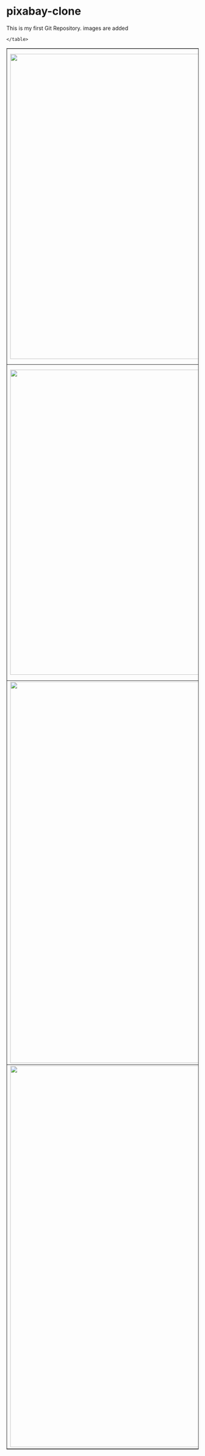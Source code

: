 # pixabay-clone
This is my first Git Repository.
images are added


<!DOCTYPE html>
<html lang="en">
<head>
    <meta charset="UTF-8">
    <meta name="viewport" content="width=device-width, initial-scale=1.0">
    <title>Document</title>
</head>
<body>
    <table border="" style="width: 100%;" cellspacing="45" cellpaddind="0.1">
        <tr>
            <td><img  src="https://cdn.pixabay.com/photo/2023/11/28/08/53/skyscraper-8416953_1280.jpg" width="1350" height="800"></td>
            <td rowspan="2"><img src="https://cdn.pixabay.com/photo/2023/11/23/09/01/pineapple-8407451_640.jpg" alt="" height="1650" width="1350"></td>
            <td rowspan="2"><img src="https://cdn.pixabay.com/photo/2023/11/20/23/11/woman-8402067_640.jpg" alt="" height="1650" width="1350"></td>
            <td><img src="https://cdn.pixabay.com/photo/2023/11/26/10/26/piano-8413277_640.jpg" alt="" width="1550" height="800"></td>
        </tr>
        <tr>
            <td><img src="https://cdn.pixabay.com/photo/2023/11/25/16/56/dragon-8412130_640.jpg" alt="" width="1350" height="800" ></td>
            <!-- <td></td> -->
            <!-- <td></td> -->
            <td><img src="https://cdn.pixabay.com/photo/2023/11/02/15/34/auto-8360912_640.jpg" alt="" width="1550" height="800" ></td>
        </tr>
        <tr>
            <td><img src="https://cdn.pixabay.com/photo/2023/11/01/21/15/spider-8359315_1280.jpg" alt=""  width="1350" height="1000" ></td>
            <td><img src="https://cdn.pixabay.com/photo/2023/11/25/08/07/tree-8411271_640.jpg" alt="" sty="" width="1350"   height="1000"></td>
            <td><img src="https://cdn.pixabay.com/photo/2023/11/01/11/42/coast-8357312_640.jpg" alt="" width="1350"  height="1000"></td>
            <td><img src="https://cdn.pixabay.com/photo/2023/11/25/10/55/seagull-8411551_640.jpg" alt="" width="1550"  height="1000" ></td>
        </tr>
        <tr>
            <td><img src="https://cdn.pixabay.com/photo/2023/11/24/20/17/bosnia-8410601_640.jpg" alt="" width="1350"  height="1000"></td>
            <td><img src="https://cdn.pixabay.com/photo/2023/10/01/12/56/shih-tzu-8287355_640.jpg" alt="" width="1350" height="1000"></td>
            <td><img src="https://cdn.pixabay.com/photo/2023/10/23/03/03/fashion-8335213_640.jpg" alt="" width="1350" height="1000"></td>
            <td><img src="https://cdn.pixabay.com/photo/2023/11/22/18/29/white-cheeked-turaco-8406175_640.jpg" alt="" width="1550"  height="1000" ></td>
        </tr>
        
    </table>
</body>
</html>
